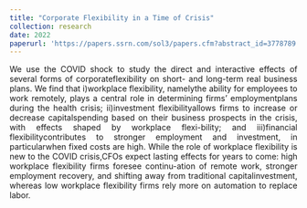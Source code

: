 ```yaml
---
title: "Corporate Flexibility in a Time of Crisis"
collection: research
date: 2022
paperurl: 'https://papers.ssrn.com/sol3/papers.cfm?abstract_id=3778789'
---
```

<p style="text-align: justify">
We use the COVID shock to study the direct and interactive effects of several forms of corporateflexibility on short- and long-term real business plans. We find that i)workplace flexibility, namelythe ability for employees to work remotely, plays a central role in determining firms’ employmentplans during the health crisis; ii)investment flexibilityallows firms to increase or decrease capitalspending based on their business prospects in the crisis, with effects shaped by workplace flexi-bility; and iii)financial flexibilitycontributes to stronger employment and investment, in particularwhen fixed costs are high.  While the role of workplace flexibility is new to the COVID crisis,CFOs expect lasting effects for years to come:  high workplace flexibility firms foresee continu-ation of remote work, stronger employment recovery, and shifting away from traditional capitalinvestment, whereas low workplace flexibility firms rely more on automation to replace labor.
</p>